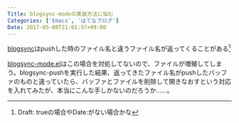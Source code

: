 ```yaml
---
Title: blogsync-modeの実装方法に悩む
Categories: ['Emacs', 'はてなブログ']
Date: 2017-05-08T21:01:57+09:00
---
```


[^1]: Draft: trueの場合やDate:がない場合かな

[blogsync](https://github.com/motemen/blogsync)はpushした時のファイル名と違うファイル名が返ってくることがある[^1]

[blogsync-mode.el](https://github.com/nekomimist/blogsync-mode.el)はこの場合を対処してないので、ファイルが増殖してしまう。blogsync-pushを実行した結果、返ってきたファイル名がpushしたバッファのものと違っていたら、バッファとファイルを削除して開きなおすという対応を入れてみたが、本当にこんな手しかないのだろうか……。
